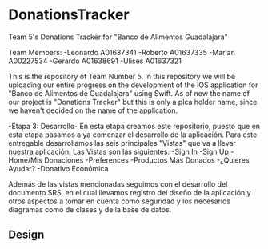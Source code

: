 # DonationsTracker
Team 5's Donations Tracker for "Banco de Alimentos Guadalajara"

Team Members:
-Leonardo A01637341
-Roberto A01637335
-Marian A00227534
-Gerardo A01638691
-Ulises A01637321

This is the repository of Team Number 5. In this repository we will be uploading our entire progress on the development of the iOS application for "Banco de 
Alimentos de Guadalajara" using Swift. As of now the name of our project is "Donations Tracker" but this is only a plca holder name, since we haven't decided 
on the name of the application.

-Etapa 3: Desarrollo-
En esta etapa creamos este repositorio, puesto que en esta etapa pasamos a ya comenzar el desarrollo de la aplicación. Para este entregable desarrollamos 
las seis principales "Vistas" que va a llevar nuestra aplicación. Las Vistas son las siguientes:
-Sign In
-Sign Up
-Home/Mis Donaciones
-Preferences
-Productos Más Donados
-¿Quieres Ayudar?
-Donativo Económica

Además de las vistas mencionadas seguimos con el desarrollo del documento SRS, en el cual llevamos registro del diseño de la aplicación y otros aspectos
a tomar en cuenta como seguridad y los necesarios diagramas como de clases y de la base de datos.

## Design

